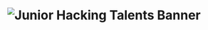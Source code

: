 <h1 align="center">
	<img align="center" src="https://cdn.cjstatic.com/kidctf/banner.png" alt="Junior Hacking Talents Banner">
</h1>
